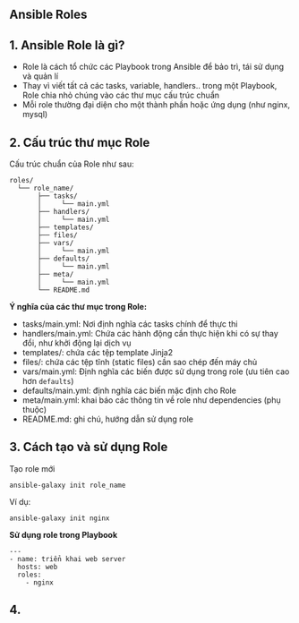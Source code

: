 ## Ansible Roles

## 1. Ansible Role là gì?

- Role là cách tổ chức các Playbook trong Ansible để bảo trì, tái sử dụng và quản lí 
- Thay vì viết tất cả các tasks, variable, handlers.. trong một Playbook, Role chia nhỏ chúng vào các thư mục cấu trúc chuẩn 
- Mỗi role thường đại diện cho một thành phần hoặc ứng dụng (như nginx, mysql)

## 2. Cấu trúc thư mục Role

Cấu trúc chuẩn của Role như sau:

```
roles/
  └── role_name/
       ├── tasks/
       │     └── main.yml
       ├── handlers/
       │     └── main.yml
       ├── templates/
       ├── files/
       ├── vars/
       │     └── main.yml
       ├── defaults/
       │     └── main.yml
       ├── meta/
       │     └── main.yml
       └── README.md

```

**Ý nghĩa của các thư mục trong Role:**

- tasks/main.yml: Nơi định nghĩa các tasks chính để thực thi 
- handlers/main.yml: Chứa các hành động cần thực hiện khi có sự thay đổi, như khởi động lại dịch vụ 
- templates/: chứa các tệp template Jinja2
- files/: chứa các tệp tĩnh (static files) cần sao chép đến máy chủ 
- vars/main.yml: Định nghĩa các biến được sử dụng trong role (ưu tiên cao hơn `defaults`)
- defaults/main.yml: định nghĩa các biến mặc định cho Role
- meta/main.yml: khai báo các thông tin về role như dependencies (phụ thuộc)
- README.md: ghi chú, hướng dẫn sử dụng role

## 3. Cách tạo và sử dụng Role

Tạo role mới 

```
ansible-galaxy init role_name
```

Ví dụ:

```
ansible-galaxy init nginx
```

**Sử dụng role trong Playbook**

```
---
- name: triển khai web server 
  hosts: web
  roles:
    - nginx
```

## 4. 